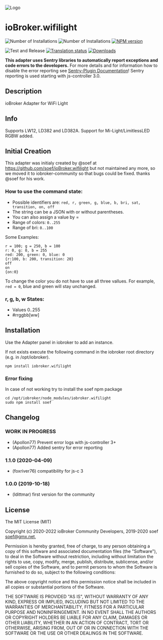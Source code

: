 ![Logo](admin/wifilight.png)
# ioBroker.wifilight 

![Number of Installations](http://iobroker.live/badges/wifilight-installed.svg)
![Number of Installations](http://iobroker.live/badges/wifilight-stable.svg)
[![NPM version](http://img.shields.io/npm/v/iobroker.wifilight.svg)](https://www.npmjs.com/package/iobroker.wifilight)

![Test and Release](https://github.com/iobroker-community-adapters/iobroker.wifilight/workflows/Test%20and%20Release/badge.svg)
[![Translation status](https://weblate.iobroker.net/widgets/adapters/-/wifilight/svg-badge.svg)](https://weblate.iobroker.net/engage/adapters/?utm_source=widget)
[![Downloads](https://img.shields.io/npm/dm/iobroker.wifilight.svg)](https://www.npmjs.com/package/iobroker.wifilight)

**This adapter uses Sentry libraries to automatically report exceptions and code errors to the developers.** For more details and for information how to disable the error reporting see [Sentry-Plugin Documentation](https://github.com/ioBroker/plugin-sentry#plugin-sentry)! Sentry reporting is used starting with js-controller 3.0.

## Description

ioBroker Adapter for WiFi Light

## Info
Supports LW12, LD382 and LD382A.
Support for Mi-Light/LimitlessLED RGBW added.

## Initial Creation
This adapter was initialy created by @soef at https://github.com/soef/ioBroker.wifilight but not maintained any more, so we moved it to iobroker-community so that bugs could be fixed. thanks @soef for his work.

### How to use the command state:
+ Possible identifiers are: ``red, r, green, g, blue, b, bri, sat, transition, on, off``
+ The string can be a JSON with or without parentheses. 
+ You can also assign a value by =
+ Range of colors: ```0..255``` 
+ Range of bri: ``0..100`` 

Some Examples:
```
r = 100; g = 250, b = 100
r: 0, g: 0, b = 255
red: 200, green: 0, blue: 0
{r:100, b: 200, transition: 20}
off
on
{on:0}
```
To change the color you do not have to use all three vallues.
For example, ``` red = 0 ```, blue and green will stay unchanged.

### r, g, b, w States:
+ Values 0..255
+ \#rrggbb[ww]

## Installation
Use the Adapter panel in iobroker to add an instance.

If not exists execute the following command in the iobroker root directory (e.g. in /opt/iobroker).
```
npm install iobroker.wifilight 
```

### Error fixing
In case of not working try to install the soef npm package
```
cd /opt/iobroker/node_modules/iobroker.wifilight 
sudo npm install soef 
```

## Changelog

### __WORK IN PROGRESS__
* (Apollon77) Prevent error logs with js-controller 3+
* (Apollon77) Added sentry for error reporting

### 1.1.0 (2020-04-09)
* (foxriver76) compatibility for js-c 3

### 1.0.0 (2019-10-18)
* (ldittmar) first version for the community

## License
The MIT License (MIT)

Copyright (c) 2020-2022 ioBroker Community Developers, 2019-2020 soef <soef@gmx.net>, 

Permission is hereby granted, free of charge, to any person obtaining a copy
of this software and associated documentation files (the "Software"), to deal
in the Software without restriction, including without limitation the rights
to use, copy, modify, merge, publish, distribute, sublicense, and/or sell
copies of the Software, and to permit persons to whom the Software is
furnished to do so, subject to the following conditions:

The above copyright notice and this permission notice shall be included in
all copies or substantial portions of the Software.

THE SOFTWARE IS PROVIDED "AS IS", WITHOUT WARRANTY OF ANY KIND, EXPRESS OR
IMPLIED, INCLUDING BUT NOT LIMITED TO THE WARRANTIES OF MERCHANTABILITY,
FITNESS FOR A PARTICULAR PURPOSE AND NONINFRINGEMENT. IN NO EVENT SHALL THE
AUTHORS OR COPYRIGHT HOLDERS BE LIABLE FOR ANY CLAIM, DAMAGES OR OTHER
LIABILITY, WHETHER IN AN ACTION OF CONTRACT, TORT OR OTHERWISE, ARISING FROM,
OUT OF OR IN CONNECTION WITH THE SOFTWARE OR THE USE OR OTHER DEALINGS IN
THE SOFTWARE.
